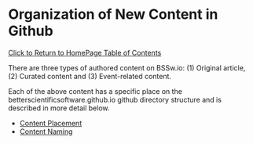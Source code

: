 Organization of New Content in Github
=====================================
[Click to Return to HomePage Table of Contents](../README.md)

There are three types of authored content on BSSw.io: (1) Original article,
(2) Curated content and (3) Event-related content.

Each of the above content has a specific place on the betterscientificsoftware.github.io github directory structure and is described in more detail below.
* [Content Placement](NewContentOrg/ContentPlacement.md)
* [Content Naming](NewContentOrg/ContentNaming.md)
